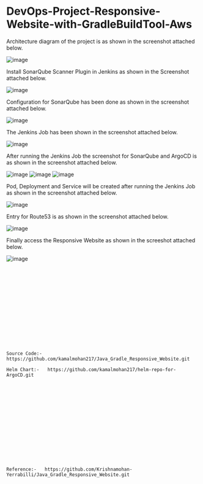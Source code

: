 # DevOps-Project-Responsive-Website-with-GradleBuildTool-Aws

Architecture diagram of the project is as shown in the screenshot attached below.

![image](https://github.com/user-attachments/assets/9b284f5b-d317-433a-95c1-8ee98a497b60)

Install SonarQube Scanner Plugin in Jenkins as shown in the Screenshot attached below.

![image](https://github.com/user-attachments/assets/b7cb387b-79e5-4191-bcb2-5d114733b165)

Configuration for SonarQube has been done as shown in the screenshot attached below.

![image](https://github.com/user-attachments/assets/99c3c85e-258f-4524-b15f-64c265ed964c)

The Jenkins Job has been shown in the screenshot attached below.

![image](https://github.com/user-attachments/assets/171cfbad-282a-4484-9a43-83c38b3b9029)

After running the Jenkins Job the screenshot for SonarQube and ArgoCD is as shown in the screenshot attached below.

![image](https://github.com/user-attachments/assets/e66a19e5-276b-4892-a1f3-aac77c78eb2e)
![image](https://github.com/user-attachments/assets/de74007e-16f9-49d6-957e-79b42715cd02)
![image](https://github.com/user-attachments/assets/be2e8ed4-7f68-4538-b13d-2e74bd6aac22)

Pod, Deployment and Service will be created after running the Jenkins Job as shown in the screenshot attached below.

![image](https://github.com/user-attachments/assets/f9bc91a7-0a1a-482d-b959-fa97b0bddc0d)

Entry for Route53 is as shown in the screenshot attached below.

![image](https://github.com/user-attachments/assets/46a610db-b7c4-436a-9271-e7f3808c17f1)

Finally access the Responsive Website as shown in the screeshot attached below.

![image](https://github.com/user-attachments/assets/00e9addf-3fe0-4cdf-a2e8-1fa698284482)

<br></br>
<br></br>
<br></br>
<br></br>
<br></br>
<br></br>
```
Source Code:-  https://github.com/kamalmohan217/Java_Gradle_Responsive_Website.git

Helm Chart:-   https://github.com/kamalmohan217/helm-repo-for-ArgoCD.git 
```
<br></br>
<br></br>
<br></br>
<br></br>
<br></br>
<br></br>
```
Reference:-   https://github.com/Krishnamohan-Yerrabilli/Java_Gradle_Responsive_Website.git
```

